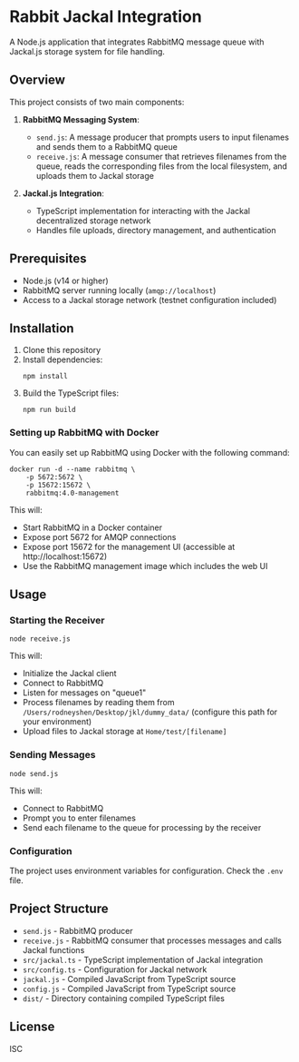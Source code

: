# Rabbit Jackal Integration

A Node.js application that integrates RabbitMQ message queue with Jackal.js storage system for file handling.

## Overview

This project consists of two main components:

1. **RabbitMQ Messaging System**:

   - `send.js`: A message producer that prompts users to input filenames and sends them to a RabbitMQ queue
   - `receive.js`: A message consumer that retrieves filenames from the queue, reads the corresponding files from the local filesystem, and uploads them to Jackal storage

2. **Jackal.js Integration**:
   - TypeScript implementation for interacting with the Jackal decentralized storage network
   - Handles file uploads, directory management, and authentication

## Prerequisites

- Node.js (v14 or higher)
- RabbitMQ server running locally (`amqp://localhost`)
- Access to a Jackal storage network (testnet configuration included)

## Installation

1. Clone this repository
2. Install dependencies:
   ```
   npm install
   ```
3. Build the TypeScript files:
   ```
   npm run build
   ```

### Setting up RabbitMQ with Docker

You can easily set up RabbitMQ using Docker with the following command:

```
docker run -d --name rabbitmq \
    -p 5672:5672 \
    -p 15672:15672 \
    rabbitmq:4.0-management
```

This will:

- Start RabbitMQ in a Docker container
- Expose port 5672 for AMQP connections
- Expose port 15672 for the management UI (accessible at http://localhost:15672)
- Use the RabbitMQ management image which includes the web UI

## Usage

### Starting the Receiver

```
node receive.js
```

This will:

- Initialize the Jackal client
- Connect to RabbitMQ
- Listen for messages on "queue1"
- Process filenames by reading them from `/Users/rodneyshen/Desktop/jkl/dummy_data/` (configure this path for your environment)
- Upload files to Jackal storage at `Home/test/[filename]`

### Sending Messages

```
node send.js
```

This will:

- Connect to RabbitMQ
- Prompt you to enter filenames
- Send each filename to the queue for processing by the receiver

### Configuration

The project uses environment variables for configuration. Check the `.env` file.

## Project Structure

- `send.js` - RabbitMQ producer
- `receive.js` - RabbitMQ consumer that processes messages and calls Jackal functions
- `src/jackal.ts` - TypeScript implementation of Jackal integration
- `src/config.ts` - Configuration for Jackal network
- `jackal.js` - Compiled JavaScript from TypeScript source
- `config.js` - Compiled JavaScript from TypeScript source
- `dist/` - Directory containing compiled TypeScript files

## License

ISC
